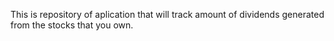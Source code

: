 This is repository of aplication that will track amount of dividends generated from the stocks that you own.

